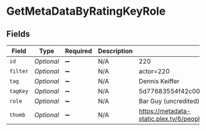# GetMetaDataByRatingKeyRole


## Fields

| Field                                                                         | Type                                                                          | Required                                                                      | Description                                                                   | Example                                                                       |
| ----------------------------------------------------------------------------- | ----------------------------------------------------------------------------- | ----------------------------------------------------------------------------- | ----------------------------------------------------------------------------- | ----------------------------------------------------------------------------- |
| `id`                                                                          | *Optional<Integer>*                                                           | :heavy_minus_sign:                                                            | N/A                                                                           | 220                                                                           |
| `filter`                                                                      | *Optional<String>*                                                            | :heavy_minus_sign:                                                            | N/A                                                                           | actor=220                                                                     |
| `tag`                                                                         | *Optional<String>*                                                            | :heavy_minus_sign:                                                            | N/A                                                                           | Dennis Keiffer                                                                |
| `tagKey`                                                                      | *Optional<String>*                                                            | :heavy_minus_sign:                                                            | N/A                                                                           | 5d77683554f42c001f8c4708                                                      |
| `role`                                                                        | *Optional<String>*                                                            | :heavy_minus_sign:                                                            | N/A                                                                           | Bar Guy (uncredited)                                                          |
| `thumb`                                                                       | *Optional<String>*                                                            | :heavy_minus_sign:                                                            | N/A                                                                           | https://metadata-static.plex.tv/6/people/648e9a7ea1d537bccfcd7615134b78ce.jpg |